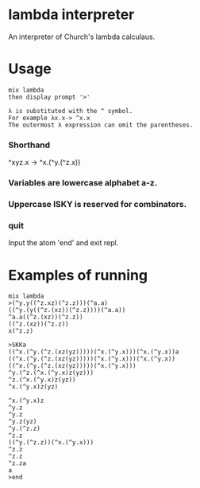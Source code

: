# lambda interpreter
An interpreter of Church's lambda calculaus.

# Usage
 ```
 mix lambda
 then display prompt '>'

λ is substituted with the ^ symbol.
For example λx.x-> ^x.x
The outermost λ expression can omit the parentheses.
 ```

### Shorthand
^xyz.x -> ^x.(^y.(^z.x))

### Variables are lowercase alphabet a-z. 
### Uppercase ISKY is reserved for combinators.

### quit
Input the atom 'end' and exit repl.

# Examples of running

```
mix lambda
>(^y.y((^z.xz)(^z.z)))(^a.a)
((^y.(y((^z.(xz))(^z.z))))(^a.a))
^a.a((^z.(xz))(^z.z))
((^z.(xz))(^z.z))
x(^z.z)

>SKKa
((^x.(^y.(^z.(xz(yz)))))(^x.(^y.x)))(^x.(^y.x))a
((^x.(^y.(^z.(xz(yz)))))(^x.(^y.x)))(^x.(^y.x))
((^x.(^y.(^z.(xz(yz)))))(^x.(^y.x)))
^y.(^z.(^x.(^y.x)z(yz)))
^z.(^x.(^y.x)z(yz))
^x.(^y.x)z(yz)

^x.(^y.x)z
^y.z
^y.z
^y.z(yz)
^y.(^z.z)
^z.z
((^y.(^z.z))(^x.(^y.x)))
^z.z
^z.z
^z.za
a
>end
```